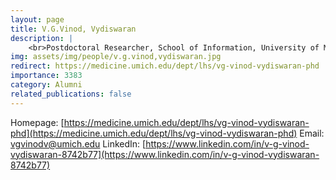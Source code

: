 ```yaml
---
layout: page
title: V.G.Vinod, Vydiswaran
description: |
    <br>Postdoctoral Researcher, School of Information, University of Michigan<br>Aug 2013 -- Jul 2015<br><span style='color:blue'>Associate Professor of Learning Health Sciences, University of Michigan</span>
img: assets/img/people/v.g.vinod,vydiswaran.jpg
redirect: https://medicine.umich.edu/dept/lhs/vg-vinod-vydiswaran-phd
importance: 3383
category: Alumni
related_publications: false
---
```

Homepage: [https://medicine.umich.edu/dept/lhs/vg-vinod-vydiswaran-phd](https://medicine.umich.edu/dept/lhs/vg-vinod-vydiswaran-phd)
Email: [vgvinodv@umich.edu](mailto:vgvinodv@umich.edu)
LinkedIn: [https://www.linkedin.com/in/v-g-vinod-vydiswaran-8742b77](https://www.linkedin.com/in/v-g-vinod-vydiswaran-8742b77)
